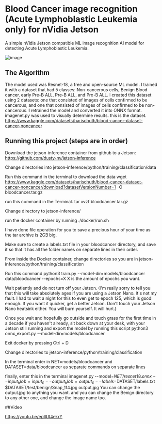 # Blood Cancer image recognition (Acute Lymphoblastic Leukemia only) for nVidia Jetson
A simple nVidia Jetson compatible ML image recognition AI model for detecting Acute Lymphoblastic Leukemia.

![image](https://github.com/Kleinshooti/bloodcancernvda/assets/110417405/656ff225-46db-4055-877a-d481ef72d645)


## The Algorithm

The model used was Resnet-18, a free and open-source ML model. I trained it with a dataset that had 5 classes: Non-cancerous cells, Benign Blood cancer, early Pre-B ALL, Pre-B ALL, and Pro-B ALL. I created this dataset using 2 datasets: one that consisted of images of cells confirmed to be cancerous, and one that consisted of images of cells confirmed to be non-cancerous.
I retrained the model and converted it into ONNX format.
imagenet.py was used to visually determine results.
this is the dataset. https://www.kaggle.com/datasets/harischuth/blood-cancer-dataset-cancer-noncancer

## Running this project (steps are in order)

Download the jetson-inference container from github to a Jetson: https://github.com/dusty-nv/jetson-inference

Change directories into jetson-inference/python/training/classification/data

Run this command in the terminal to download the data
wget https://www.kaggle.com/datasets/harischuth/blood-cancer-dataset-cancer-noncancer/download?datasetVersionNumber=1 -O bloodcancer.tar.gz

run this command in the Terminal.
tar xvzf bloodcancer.tar.gz

Change directory to jetson-inference/

run the docker container by running
./docker/run.sh

I have done file operation for you to save a precious hour of your time as the tar archive is 2GB big.

Make sure to create a labels.txt file in your bloodcancer directory, and save it so that it has all the folder names on separate lines in their order.

From inside the Docker container, change directories so you are in jetson-inference/python/training/classification

Run this command
python3 train.py --model-dir=models/bloodcancer data/bloodcancer --epochs=X
X is the amount of epochs you want.

Wait patiently and do not turn off your Jetson.
(I'm really sorry to tell you that this will take absolutely ages if you are using a Jetson Nano. It's not my fault. I had to wait a night for this to even get to epoch 125, which is good enough. If you want it quicker, get a better Jetson. Don't touch your Jetson Nano heatsink either. You will burn yourself. It will hurt.)

Once you wait and hopefully go outside and touch grass for the first time in a decade if you haven't already, sit back down at your desk, with your Jetson still running and export the model by running this script
python3 onnx_export.py --model-dir=models/bloodcancer

Exit docker by pressing Ctrl + D

Change directories to jetson-inference/python/training/classification

In the terminal enter in NET=models/bloodcancer and DATASET=data/bloodcancer as separate commands on separate lines

finally, enter this in the terminal
imagenet.py --model=$NET/resnet18.onnx --input_blob=input_0 --output_blob=output_0 --labels=$DATASET/labels.txt $DATASET/test/benign/Snap_114.jpg output.jpg
You can change the output.jpg to anything you want. and you can change the Benign directory to any other one, and change the image name too.

##Video

https://youtu.be/eplIUt4ekrY
